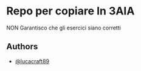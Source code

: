 # Repo per copiare In 3AIA

NON Garantisco che gli esercici siano corretti 


## Authors

- [@lucacraft89](https://link.dallh2o.com/@lucacraft89)

